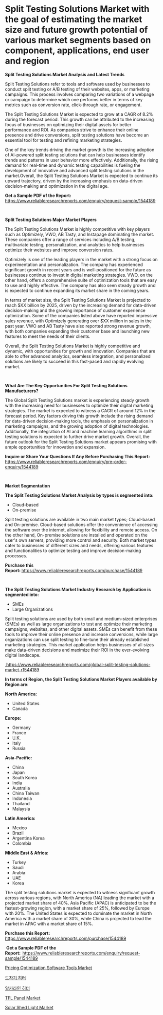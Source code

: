 <p><h1>Split Testing Solutions Market with the goal of estimating the market size and future growth potential of various market segments based on component, applications, end user and region</h1></p><p><strong>Split Testing Solutions Market Analysis and Latest Trends</strong></p>
<p><p>Split Testing Solutions refer to tools and software used by businesses to conduct split testing or A/B testing of their websites, apps, or marketing campaigns. This process involves comparing two variations of a webpage or campaign to determine which one performs better in terms of key metrics such as conversion rate, click-through rate, or engagement.</p><p>The Split Testing Solutions Market is expected to grow at a CAGR of 8.2% during the forecast period. This growth can be attributed to the increasing focus of businesses on optimizing their digital assets for better performance and ROI. As companies strive to enhance their online presence and drive conversions, split testing solutions have become an essential tool for testing and refining marketing strategies.</p><p>One of the key trends driving the market growth is the increasing adoption of AI-powered split testing solutions that can help businesses identify trends and patterns in user behavior more effectively. Additionally, the rising demand for real-time and dynamic testing capabilities is fueling the development of innovative and advanced split testing solutions in the market.Overall, the Split Testing Solutions Market is expected to continue its upward trajectory, driven by the increasing emphasis on data-driven decision-making and optimization in the digital age.</p></p>
<p><strong>Get a Sample PDF of the Report:&nbsp;</strong> <a href="https://www.reliableresearchreports.com/enquiry/request-sample/1544189">https://www.reliableresearchreports.com/enquiry/request-sample/1544189</a></p>
<p>&nbsp;</p>
<p><strong>Split Testing Solutions Major Market Players</strong></p>
<p><p>The Split Testing Solutions Market is highly competitive with key players such as Optimizely, VWO, AB Tasty, and Instapage dominating the market. These companies offer a range of services including A/B testing, multivariate testing, personalization, and analytics to help businesses optimize their websites and improve conversion rates. </p><p>Optimizely is one of the leading players in the market with a strong focus on experimentation and personalization. The company has experienced significant growth in recent years and is well-positioned for the future as businesses continue to invest in digital marketing strategies. VWO, on the other hand, offers a comprehensive suite of optimization tools that are easy to use and highly effective. The company has also seen steady growth and is expected to continue expanding its market share in the coming years.</p><p>In terms of market size, the Split Testing Solutions Market is projected to reach $XX billion by 2025, driven by the increasing demand for data-driven decision-making and the growing importance of customer experience optimization. Some of the companies listed above have reported impressive sales revenue, with Optimizely generating over $XX million in sales in the past year. VWO and AB Tasty have also reported strong revenue growth, with both companies expanding their customer base and launching new features to meet the needs of their clients.</p><p>Overall, the Split Testing Solutions Market is highly competitive and dynamic, with opportunities for growth and innovation. Companies that are able to offer advanced analytics, seamless integration, and personalized solutions are likely to succeed in this fast-paced and rapidly evolving market.</p></p>
<p>&nbsp;</p>
<p><strong>What Are The Key Opportunities For Split Testing Solutions Manufacturers?</strong></p>
<p><p>The Global Split Testing Solutions market is experiencing steady growth with the increasing need for businesses to optimize their digital marketing strategies. The market is expected to witness a CAGR of around 12% in the forecast period. Key factors driving this growth include the rising demand for data-driven decision-making tools, the emphasis on personalization in marketing campaigns, and the growing adoption of digital technologies. Additionally, the integration of AI and machine learning algorithms in split testing solutions is expected to further drive market growth. Overall, the future outlook for the Split Testing Solutions market appears promising with ample opportunities for innovation and expansion.</p></p>
<p><strong>Inquire or Share Your Questions If Any Before Purchasing This Report:</strong> <a href="https://www.reliableresearchreports.com/enquiry/pre-order-enquiry/1544189">https://www.reliableresearchreports.com/enquiry/pre-order-enquiry/1544189</a></p>
<p>&nbsp;</p>
<p><strong>Market Segmentation</strong></p>
<p><strong>The Split Testing Solutions Market Analysis by types is segmented into:</strong></p>
<p><ul><li>Cloud-based</li><li>On-premise</li></ul></p>
<p><p>Split testing solutions are available in two main market types; Cloud-based and On-premise. Cloud-based solutions offer the convenience of accessing the software over the internet, allowing for flexibility and remote access. On the other hand, On-premise solutions are installed and operated on the user's own servers, providing more control and security. Both market types cater to businesses of different sizes and needs, offering various features and functionalities to optimize testing and improve decision-making processes.</p></p>
<p><strong>Purchase this Report:&nbsp;</strong><a href="https://www.reliableresearchreports.com/purchase/1544189">https://www.reliableresearchreports.com/purchase/1544189</a></p>
<p>&nbsp;</p>
<p><strong>The Split Testing Solutions Market Industry Research by Application is segmented into:</strong></p>
<p><ul><li>SMEs</li><li>Large Organizations</li></ul></p>
<p><p>Split testing solutions are used by both small and medium-sized enterprises (SMEs) as well as large organizations to test and optimize their marketing campaigns, websites, and other digital assets. SMEs can benefit from these tools to improve their online presence and increase conversions, while large organizations can use split testing to fine-tune their already established marketing strategies. This market application helps businesses of all sizes make data-driven decisions and maximize their ROI in the ever-evolving digital landscape.</p></p>
<p><a href="https://www.reliableresearchreports.com/global-split-testing-solutions-market-r1544189">&nbsp;https://www.reliableresearchreports.com/global-split-testing-solutions-market-r1544189</a></p>
<p><strong>In terms of Region, the Split Testing Solutions Market Players available by Region are:</strong></p>
<p>
    <p> <strong> North America: </strong>
        <ul>
            <li>United States</li>
            <li>Canada</li>
        </ul>
        </p> 
    <p> <strong> Europe: </strong>
        <ul>
            <li>Germany</li>
            <li>France</li>
            <li>U.K.</li>
            <li>Italy</li>
            <li>Russia</li>
        </ul>
        </p> 
    <p> <strong> Asia-Pacific: </strong>
        <ul>
            <li>China</li>
            <li>Japan</li>
            <li>South Korea</li>
            <li>India</li>
            <li>Australia</li>
            <li>China Taiwan</li>
            <li>Indonesia</li>
            <li>Thailand</li>
            <li>Malaysia</li>
        </ul>
        </p> 
    <p> <strong> Latin America: </strong>
        <ul>
            <li>Mexico</li>
            <li>Brazil</li>
            <li>Argentina Korea</li>
            <li>Colombia</li>
        </ul>
        </p> 
    <p> <strong> Middle East & Africa: </strong>
        <ul>
            <li>Turkey</li>
            <li>Saudi</li>
            <li>Arabia</li>
            <li>UAE</li>
            <li>Korea</li>
        </ul>
    </p>
    </p>
<p><p>The split testing solutions market is expected to witness significant growth across various regions, with North America (NA) leading the market with a projected market share of 40%. Asia Pacific (APAC) is anticipated to be the fastest-growing region, with a market share of 25%, followed by Europe with 20%. The United States is expected to dominate the market in North America with a market share of 30%, while China is projected to lead the market in APAC with a market share of 15%.</p></p>
<p><strong>Purchase this Report: </strong><a href="https://www.reliableresearchreports.com/purchase/1544189">https://www.reliableresearchreports.com/purchase/1544189</a></p>
<p>&nbsp;<strong>Get a Sample PDF of the Report:&nbsp;&nbsp;</strong><a href="https://www.reliableresearchreports.com/enquiry/request-sample/1544189">https://www.reliableresearchreports.com/enquiry/request-sample/1544189</a></p>
<p><strong></strong></p>
<p><p><a href="https://github.com/JuliaFadel1922/Market-Research-Report-List-1/blob/main/pricing-optimization-software-tools-market.md">Pricing Optimization Software Tools Market</a></p><p><a href="https://github.com/anton65482023/Market-Research-Report-List-1/blob/main/568938461228.md">도자기 히터</a></p><p><a href="https://github.com/Hubertstyenger6685/Market-Research-Report-List-1/blob/main/434498061227.md">알카라인 히터</a></p><p><a href="https://www.linkedin.com/pulse/tfl-panel-market-size-reflecting-forecast-till-2031-type-px39f?trackingId=BkfjGhS6XlyyxdLARjY%2FGQ%3D%3D">TFL Panel Market</a></p><p><a href="https://www.linkedin.com/pulse/solar-shed-light-market-research-report-its-history-forecast-hn3uf?trackingId=yz5cm84Kea7aJY%2FBllKy3A%3D%3D">Solar Shed Light Market</a></p></p>
